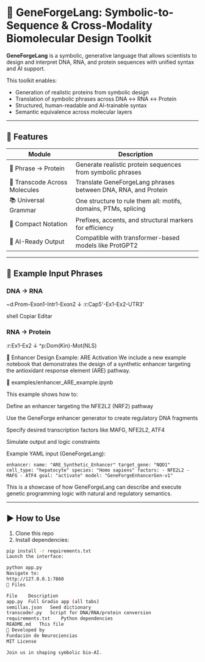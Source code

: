 # 🧬 GeneForgeLang: Symbolic-to-Sequence & Cross-Modality Biomolecular Design Toolkit

**GeneForgeLang** is a symbolic, generative language that allows scientists to design and interpret DNA, RNA, and protein sequences with unified syntax and AI support.

This toolkit enables:
- Generation of realistic proteins from symbolic design
- Translation of symbolic phrases across DNA ↔ RNA ↔ Protein
- Structured, human-readable and AI-trainable syntax
- Semantic equivalence across molecular layers

---

## 🚀 Features

| Module                      | Description |
|----------------------------|-------------|
| 🧠 Phrase → Protein         | Generate realistic protein sequences from symbolic phrases |
| 🔁 Transcode Across Molecules | Translate GeneForgeLang phrases between DNA, RNA, and Protein |
| 📚 Universal Grammar        | One structure to rule them all: motifs, domains, PTMs, splicing |
| 🧬 Compact Notation         | Prefixes, accents, and structural markers for efficiency |
| 🧠 AI-Ready Output          | Compatible with transformer-based models like ProtGPT2 |

---

## 🧪 Example Input Phrases

### DNA → RNA

~d:Prom-Exon1-Intr1-Exon2 ↓ :r:Cap5'-Ex1-Ex2-UTR3'

shell
Copiar
Editar

### RNA → Protein

:r:Ex1-Ex2 ↓ ^p:Dom(Kin)-Mot(NLS)

🧪 Enhancer Design Example: ARE Activation
We include a new example notebook that demonstrates the design of a synthetic enhancer targeting the antioxidant response element (ARE) pathway.

📂 examples/enhancer_ARE_example.ipynb

This example shows how to:

Define an enhancer targeting the NFE2L2 (NRF2) pathway

Use the GeneForge enhancer generator to create regulatory DNA fragments

Specify desired transcription factors like MAFG, NFE2L2, ATF4

Simulate output and logic constraints

Example YAML input (GeneForgeLang):

<pre><code>enhancer: name: "ARE_Synthetic_Enhancer" target_gene: "NQO1" cell_type: "hepatocyte" species: "Homo sapiens" factors: - NFE2L2 - MAFG - ATF4 goal: "activate" model: "GeneForgeEnhancerGen-v1" </code></pre>
This is a showcase of how GeneForgeLang can describe and execute genetic programming logic with natural and regulatory semantics.

---

## ▶️ How to Use

1. Clone this repo
2. Install dependencies:
```bash
pip install -r requirements.txt
Launch the interface:

python app.py
Navigate to:
http://127.0.0.1:7860
📁 Files

File	Description
app.py	Full Gradio app (all tabs)
semillas.json	Seed dictionary
transcoder.py	Script for DNA/RNA/protein conversion
requirements.txt	Python dependencies
README.md	This file
🧠 Developed by
Fundación de Neurociencias
MIT License

Join us in shaping symbolic bio-AI.
